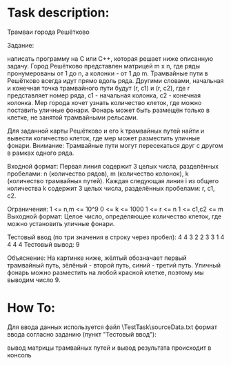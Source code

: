 # Task description:

Трамваи города Решётково

Задание: 

написать программу на С или С++, которая решает ниже описанную задачу.
Город Решётково представлен матрицей m x n, где ряды пронумерованы от 1 до n, а колонки - от 1 до m.
Трамвайные пути в Решётково всегда идут прямо вдоль ряда. Другими словами, начальная и конечная точка трамвайного пути будут (r, c1) и (r, c2), где r представляет номер ряда, c1 - начальная колонка, c2 - конечная колонка.
Мер города хочет узнать количество клеток, где можно поставить уличные фонари. Фонарь может быть размещён только в клетке, не занятой трамвайными рельсами.

Для заданной карты Решётково и его k трамвайных путей найти и вывести количество клеток, где мер может разместить уличные фонари.
Внимание: Трамвайные пути могут пересекаться друг с другом в рамках одного ряда.

Входной формат:
Первая линия содержит 3 целых числа, разделённых пробелами: n (количество рядов), m (количество колонок), k (количество трамвайных путей).
Каждая следующая линия i из общего количества k содержит 3 целых числа, разделённых пробелами: r, c1, c2.

Ограничения:
1 <= n,m <= 10^9
0 <= k <= 1000
1 <= r <= n
1 <= c1,c2 <= m
Выходной формат:
Целое число, определяющее количество клеток, где можно установить уличные фонари.

Тестовый ввод (по три значения в строку через пробел):
4 4 3
2 2 3
3 1 4
4 4 4
Тестовый вывод:
9

Объяснение:
На картинке ниже, жёлтый обозначает первый трамвайный путь, зёлёный - второй путь, синий - третий путь. Уличный фонарь можно разместить на любой красной клетке, поэтому мы выводим число 9.

# How To:

Для ввода данных используется файл \TestTask\sourceData.txt
формат ввода согласно заданию (пункт "Тестовый ввод"):

вывод матрицы трамвайных путей и вывод результата происходит в консоль
